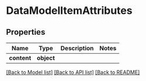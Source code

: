 # DataModelItemAttributes

## Properties
Name | Type | Description | Notes
------------ | ------------- | ------------- | -------------
**content** | **object** |  | 

[[Back to Model list]](../README.md#documentation-for-models) [[Back to API list]](../README.md#documentation-for-api-endpoints) [[Back to README]](../README.md)


